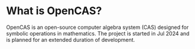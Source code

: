 # What is OpenCAS?

OpenCAS is an open-source computer algebra system (CAS) designed for symbolic operations in mathematics. The project is started in Jul 2024 and is planned for an extended duration of development.
